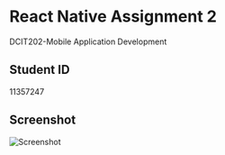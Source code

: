 # React Native Assignment 2

DCIT202-Mobile Application Development

## Student ID
11357247

## Screenshot
![Screenshot](/rn-assignment-2/assets/App_Screenshot.jpg.png)


